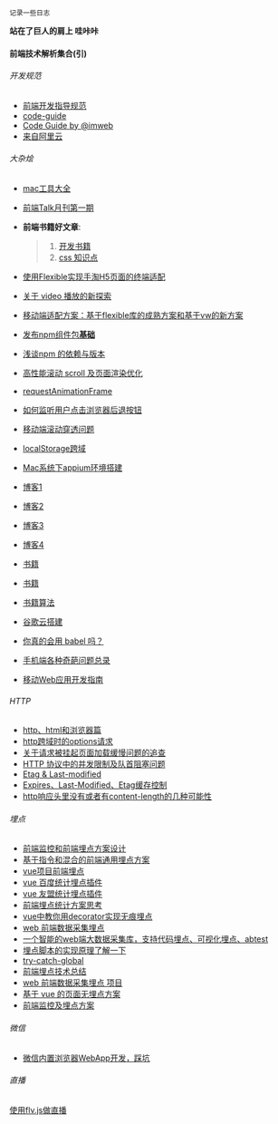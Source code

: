 ```
记录一些日志
```
**站在了巨人的肩上 哇咔咔**
#### 前端技术解析集合(引)

###### 开发规范
* [前端开发指导规范](https://github.com/evecalm/frontend-guideline)
* [code-guide](https://github.com/imweb/code-guide)
* [Code Guide by @imweb](http://imweb.github.io/CodeGuide/)
* [来自阿里云](https://cn.aliyun.com/jiaocheng/676792.html)

###### 大杂烩
* [mac工具大全](https://github.com/Louiszhai/tool)

* [前端Talk月刊第一期](https://github.com/icepy/icepy.me/issues/23)

* **前端书籍好文章**: 
  > 1. [开发书籍](https://github.com/threerocks/studyFiles/tree/master/%E5%89%8D%E7%AB%AF)
  > 2. [css 知识点](https://github.com/chokcoco/cnblogsArticle)
  
* [使用Flexible实现手淘H5页面的终端适配](https://github.com/amfe/article/issues/17)

* [关于 video 播放的新探索](https://segmentfault.com/a/1190000015611832)

* [移动端适配方案：基于flexible库的成熟方案和基于vw的新方案](https://mobilesite.github.io/2018/02/05/vm-mobile-layout/)

* [发布npm组件包**基础**](https://segmentfault.com/a/1190000006250554)

* [浅谈npm 的依赖与版本](https://github.com/SamHwang1990/blog/issues/7)

* [高性能滚动 scroll 及页面渲染优化](http://www.cnblogs.com/coco1s/p/5499469.html)

* [requestAnimationFrame](http://caibaojian.com/requestanimationframe.html)

* [如何监听用户点击浏览器后退按钮](https://github.com/luokuning/blogs/issues/3)

* [移动端滚动穿透问题](https://github.com/pod4g/tool/wiki/%E7%A7%BB%E5%8A%A8%E7%AB%AF%E6%BB%9A%E5%8A%A8%E7%A9%BF%E9%80%8F%E9%97%AE%E9%A2%98)

* [localStorage跨域](https://gist.github.com/buren/8d7c831822bc474164cc37dd522c2d1d)

* [Mac系统下appium环境搭建](https://github.com/HuJiaoHJ/blog/issues/1)

* [博客1](https://github.com/amandakelake/blog)

* [博客2](https://github.com/youngwind/blog)

* [博客3](https://github.com/happylindz/blog)

* [博客4](https://github.com/iuap-design/blog/issues)

* [书籍](https://github.com/lcp0578/book-note)

* [书籍](https://github.com/bluebird89/Docs/blob/306aeb5831264897554d40d746908980cfaa1c4a/AI/DL/Deep%20Learning.md)

* [书籍算法](https://github.com/muditbac/Reading)

* [谷歌云搭建](https://github.com/kaiye/kaiye.github.com/issues/9)

* [你真的会用 babel 吗？](https://github.com/sunyongjian/blog/issues/30)

* [手机端各种奇葩问题总录](https://github.com/zhongDZ/zhongdz.github.com/issues/37)

* [移动Web应用开发指南](https://github.com/maxzhang/maxzhang.github.com/issues/32)

###### HTTP
* [http、html和浏览器篇](https://github.com/forthealllight/blog/issues/19)
* [http跨域时的options请求](https://www.jianshu.com/p/5cf82f092201)
* [关于请求被挂起页面加载缓慢问题的追查](http://fex.baidu.com/blog/2015/01/chrome-stalled-problem-resolving-process/)
* [HTTP 协议中的并发限制及队首阻塞问题](https://juejin.im/post/5b8909036fb9a01a0b31a7a4)
* [Etag & Last-modified](https://blog.csdn.net/guodengh/article/details/78952540)
* [Expires、Last-Modified、Etag缓存控制](https://www.cnblogs.com/zhouwenhong/p/3928645.html)
* [http响应头里没有或者有content-length的几种可能性](https://www.cnblogs.com/lovelacelee/p/5385683.html)

###### 埋点
* [前端监控和前端埋点方案设计](https://github.com/forthealllight/blog/issues/23)
* [基于指令和混合的前端通用埋点方案](https://juejin.im/entry/5958e9086fb9a06bb95abe4a)
* [vue项目前端埋点](https://www.jianshu.com/p/7bc63935a570)
* [vue 百度统计埋点插件](https://github.com/minlingchao1/vue-ba)
* [vue 友盟统计埋点插件](https://github.com/raychenfj/vue-uweb)
* [前端埋点统计方案思考](https://sunmengyuan.github.io/garden/2018/12/13/trace.html)
* [vue中教你用decorator实现无痕埋点](https://www.jianshu.com/p/467544cb088e)
* [web 前端数据采集埋点](https://github.com/bailinlin/web-sdk)
* [一个智能的web端大数据采集库，支持代码埋点、可视化埋点、abtest](https://github.com/534591395/smart_web_data_sdk)
* [埋点脚本的实现原理了解一下](https://github.com/bailinlin/web-sdk/issues/1)
* [try-catch-global](https://github.com/foio/try-catch-global.js)
* [前端埋点技术总结](https://github.com/ceerqingting/issueBlog/issues/14)
* [web 前端数据采集埋点 项目](https://github.com/bailinlin/web-sdk)
* [基于 vue 的页面无埋点方案](https://github.com/wengjq/Share/issues/2)
* [前端监控及埋点方案](https://github.com/Meqn/store/issues/26)

###### 微信
* [微信内置浏览器WebApp开发，踩坑](https://github.com/maxzhang/maxzhang.github.com/issues/31)

###### 直播
[使用flv.js做直播](https://github.com/gwuhaolin/blog/issues/3)
